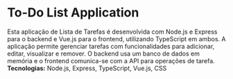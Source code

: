 # To-Do List Application
 Esta aplicação de Lista de Tarefas é desenvolvida com Node.js e Express para o backend e Vue.js para o frontend, utilizando TypeScript em ambos. A aplicação permite gerenciar tarefas com funcionalidades para adicionar, editar, visualizar e remover. O backend usa um banco de dados em memória e o frontend comunica-se com a API para operações de tarefa. **Tecnologias:** Node.js, Express, TypeScript, Vue.js, CSS
